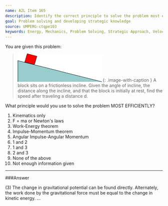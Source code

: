 ```yaml
---
name: A2L Item 165
description: Identify the correct principle to solve the problem most efficiently.
goal: Problem solving and developing strategic knowledge
source: UMPERG-ctqpe103
keywords: Energy, Mechanics, Problem Solving, Strategic Approach, Velocity
---
```


You are given this problem:

<blockquote>

![Item165_fig1.gif](../images/Item165_fig1.gif){: .image-with-caption } A
block sits on a frictionless incline. Given the angle of incline, the
distance along the incline, and that the block is initially at rest,
find the speed after traveling a distance d.

</blockquote>

What principle would you use to solve the problem MOST EFFICIENTLY?

1. Kinematics only
2. F = ma or Newton's laws
3. Work-Energy theorem
4. Impulse-Momentum theorem
5. Angular Impulse-Angular Momentum
6. 1 and 2
7. 1 and 3
8. 2 and 3
9. None of the above
10. Not enough information given



<hr/>

###Answer 

(3) The change in gravitational potential can be found directly.
Alternately, the work done by the gravitational force must be equal to
the change in kinetic energy.
...
